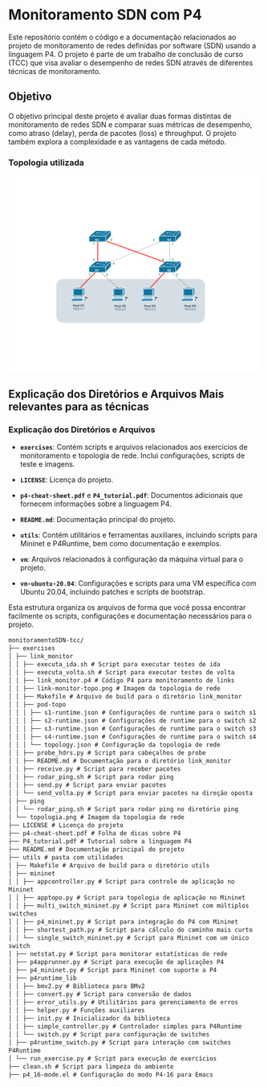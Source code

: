 # Monitoramento SDN com P4

Este repositório contém o código e a documentação relacionados ao projeto de monitoramento de redes definidas por software (SDN) usando a linguagem P4. O projeto é parte de um trabalho de conclusão de curso (TCC) que visa avaliar o desempenho de redes SDN através de diferentes técnicas de monitoramento.

## Objetivo

O objetivo principal deste projeto é avaliar duas formas distintas de monitoramento de redes SDN e comparar suas métricas de desempenho, como atraso (delay), perda de pacotes (loss) e throughput. O projeto também explora a complexidade e as vantagens de cada método.

### Topologia utilizada
![Topologia de Rede](https://github.com/fran-olv/monitoramentoSDN-tcc/blob/master/exercises/topologia.png)

## Explicação dos Diretórios e Arquivos Mais relevantes para as técnicas

### Explicação dos Diretórios e Arquivos

- **`exercises`**: Contém scripts e arquivos relacionados aos exercícios de monitoramento e topologia de rede. Inclui configurações, scripts de teste e imagens.

- **`LICENSE`**: Licença do projeto.

- **`p4-cheat-sheet.pdf`** e **`P4_tutorial.pdf`**: Documentos adicionais que fornecem informações sobre a linguagem P4.

- **`README.md`**: Documentação principal do projeto.

- **`utils`**: Contém utilitários e ferramentas auxiliares, incluindo scripts para Mininet e P4Runtime, bem como documentação e exemplos.

- **`vm`**: Arquivos relacionados à configuração da máquina virtual para o projeto.

- **`vm-ubuntu-20.04`**: Configurações e scripts para uma VM específica com Ubuntu 20.04, incluindo patches e scripts de bootstrap.

Esta estrutura organiza os arquivos de forma que você possa encontrar facilmente os scripts, configurações e documentação necessários para o projeto.


```
monitoramentoSDN-tcc/
├── exercises
│ ├── link_monitor
│ │ ├── executa_ida.sh # Script para executar testes de ida
│ │ ├── executa_volta.sh # Script para executar testes de volta
│ │ ├── link_monitor.p4 # Código P4 para monitoramento de links
│ │ ├── link-monitor-topo.png # Imagem da topologia de rede
│ │ ├── Makefile # Arquivo de build para o diretório link_monitor
│ │ ├── pod-topo
│ │ │ ├── s1-runtime.json # Configurações de runtime para o switch s1
│ │ │ ├── s2-runtime.json # Configurações de runtime para o switch s2
│ │ │ ├── s3-runtime.json # Configurações de runtime para o switch s3
│ │ │ ├── s4-runtime.json # Configurações de runtime para o switch s4
│ │ │ └── topology.json # Configuração da topologia de rede
│ │ ├── probe_hdrs.py # Script para cabeçalhos de probe
│ │ ├── README.md # Documentação para o diretório link_monitor
│ │ ├── receive.py # Script para receber pacotes
│ │ ├── rodar_ping.sh # Script para rodar ping
│ │ ├── send.py # Script para enviar pacotes
│ │ └── send_volta.py # Script para enviar pacotes na direção oposta
│ ├── ping
│ │ └── rodar_ping.sh # Script para rodar ping no diretório ping
│ └── topologia.png # Imagem da topologia de rede
├── LICENSE # Licença do projeto
├── p4-cheat-sheet.pdf # Folha de dicas sobre P4
├── P4_tutorial.pdf # Tutorial sobre a linguagem P4
├── README.md # Documentação principal do projeto
├── utils # pasta com utilidades
│ ├── Makefile # Arquivo de build para o diretório utils
│ ├── mininet
│ │ ├── appcontroller.py # Script para controle de aplicação no Mininet
│ │ ├── apptopo.py # Script para topologia de aplicação no Mininet
│ │ ├── multi_switch_mininet.py # Script para Mininet com múltiplos switches
│ │ ├── p4_mininet.py # Script para integração do P4 com Mininet
│ │ ├── shortest_path.py # Script para cálculo do caminho mais curto
│ │ └── single_switch_mininet.py # Script para Mininet com um único switch
│ ├── netstat.py # Script para monitorar estatísticas de rede
│ ├── p4apprunner.py # Script para execução de aplicações P4
│ ├── p4_mininet.py # Script para Mininet com suporte a P4
│ ├── p4runtime_lib
│ │ ├── bmv2.py # Biblioteca para BMv2
│ │ ├── convert.py # Script para conversão de dados
│ │ ├── error_utils.py # Utilitários para gerenciamento de erros
│ │ ├── helper.py # Funções auxiliares
│ │ ├── init.py # Inicializador da biblioteca
│ │ ├── simple_controller.py # Controlador simples para P4Runtime
│ │ └── switch.py # Script para configuração de switches
│ ├── p4runtime_switch.py # Script para interação com switches P4Runtime
│ └── run_exercise.py # Script para execução de exercícios
├── clean.sh # Script para limpeza do ambiente
├── p4_16-mode.el # Configuração do modo P4-16 para Emacs
```
